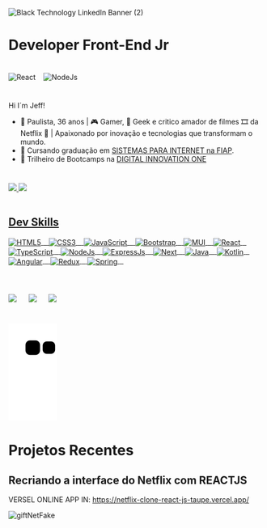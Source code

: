 ![Black Technology LinkedIn Banner (2)](https://user-images.githubusercontent.com/10172471/143295780-1eabfd1f-2e1b-47c9-99a5-da95453d5582.png)
# Developer Front-End Jr 
<div style="display: inline_block"><br> 
  
<img align="center" alt="React" height="25"  src="https://img.shields.io/badge/React-20232A?style=for-the-badge&logo=react&logoColor=61DAFB">
<span>&nbsp;&nbsp;</span> 
    
<img align="center" alt="NodeJs" height="25"  src="https://img.shields.io/badge/Node.js-339933?style=for-the-badge&logo=nodedotjs&logoColor=white">
<span>&nbsp;&nbsp;</span> 
  
</div>

#

Hi I´m Jeff!

- 🔭  Paulista, 36 anos | 🎮 Gamer, 🖖 Geek e critico amador de filmes 🎞 da Netflix 🍿 | Apaixonado por inovação e tecnologias que transformam o mundo.<br>
- 🌱  Cursando graduação em [SISTEMAS PARA INTERNET na FIAP](https://www.fiap.com.br/graduacao/tecnologo/sistemas-para-internet/?gclid=Cj0KCQjw6NmHBhD2ARIsAI3hrM3aJH9HZjWwKgLyyndVQuW0zXOu38e-tnpCHlt76PrndNmoOfO6ruIaAk7NEALw_wcB).<br>
- 🧗 Trilheiro de Bootcamps na [DIGITAL INNOVATION ONE](https://web.digitalinnovation.one/users/jeferson_rgomes?tab=achievements) 

#

<div style="display: inline_block">
  <a href="https://beacons.ai/jefersonrgomes">
  <img height="150" src="https://github-readme-stats.vercel.app/api?username=jefersonrgomes&show_icons=true&theme=dracula&include_all_commits=true&count_private=true"/> <img height="150" src="https://github-readme-stats.vercel.app/api/top-langs/?username=jefersonrgomes&layout=compact&langs_count=16&theme=dracula"/>
</div>
 
<div style="display: inline_block"><br> 
  
 ## Dev Skills
 
<img align="center" alt="HTML5" height="25" src="https://img.shields.io/badge/HTML5-E34F26?style=for-the-badge&logo=html5&logoColor=white">
<span>&nbsp;&nbsp;</span>
<img align="center" alt="CSS3" height="25" src="https://img.shields.io/badge/CSS3-1572B6?style=for-the-badge&logo=css3&logoColor=white">
<span>&nbsp;&nbsp;</span>  
<img align="center" alt="JavaScript" height="25"  src="https://img.shields.io/badge/JavaScript-323330?style=for-the-badge&logo=javascript&logoColor=F7DF1E">
<span>&nbsp;&nbsp;</span>   
<img align="center" alt="Bootstrap "  height="25" src="https://img.shields.io/badge/Bootstrap-563D7C?style=for-the-badge&logo=bootstrap&logoColor=white">
<span>&nbsp;&nbsp;</span>
<img align="center" alt="MUI"  height="25" src="https://img.shields.io/badge/Material--UI-0081CB?style=for-the-badge&logo=material-ui&logoColor=white">
<span>&nbsp;&nbsp;</span> 
    
<img align="center" alt="React" height="25"  src="https://img.shields.io/badge/React-20232A?style=for-the-badge&logo=react&logoColor=61DAFB">
<span>&nbsp;&nbsp;</span> 
  
<img align="center" alt="TypeScript" height="25"  src="https://img.shields.io/badge/TypeScript-007ACC?style=for-the-badge&logo=typescript&logoColor=white">
<span>&nbsp;&nbsp;</span> 
  
<img align="center" alt="NodeJs" height="25"  src="https://img.shields.io/badge/Node.js-339933?style=for-the-badge&logo=nodedotjs&logoColor=white">
<span>&nbsp;&nbsp;</span> 
  
<img align="center" alt="ExpressJs" height="25"  src="https://img.shields.io/badge/Express.js-000000?style=for-the-badge&logo=express&logoColor=white">
<span>&nbsp;&nbsp;</span>  
  
<img align="center" alt="Next"  height="25" src="https://img.shields.io/badge/next.js-000000?style=for-the-badge&logo=nextdotjs&logoColor=white">
<span>&nbsp;&nbsp;</span>
  
<img align="center" alt="Java"  height="25" src="https://img.shields.io/badge/Java-ED8B00?style=for-the-badge&logo=java&logoColor=white">
<span>&nbsp;&nbsp;</span> 
  
<img align="center" alt="Kotlin"  height="25" src="https://img.shields.io/badge/Kotlin-0095D5?&style=for-the-badge&logo=kotlin&logoColor=white">
<span>&nbsp;&nbsp;</span> 

<img align="center" alt="Angular"  height="25" src="https://img.shields.io/badge/Angular-DD0031?style=for-the-badge&logo=angular&logoColor=white">
<span>&nbsp;&nbsp;</span>

<img align="center" alt="Redux"  height="25" src="https://img.shields.io/badge/Redux-593D88?style=for-the-badge&logo=redux&logoColor=white">
<span>&nbsp;&nbsp;</span>
<img align="center" alt="Spring"  height="25" src="https://img.shields.io/badge/Spring-6DB33F?style=for-the-badge&logo=spring&logoColor=white">
<span>&nbsp;&nbsp;</span>
</div>
  
#
 
<br>
<div  style="display: inline_block">
<a href="https://instagram.com/jefersonrgomes" target="_blank"><img src="https://img.shields.io/badge/-Instagram-%23E4405F?style=for-the-badge&logo=instagram&logoColor=white" width="135" target="_blank"></a> <span>&nbsp;&nbsp;&nbsp;&nbsp;</span> <a href="https://www.linkedin.com/in/jefersonribeirogomes" target="_blank"><img src="https://img.shields.io/badge/-LinkedIn-%230077B5?style=for-the-badge&logo=linkedin&logoColor=white"  width="135" target="_blank"></a> <span>&nbsp;&nbsp;&nbsp;&nbsp;</span>  <a href="https://discord.gg/jeferson.rgomes#5396" target="_blank"><img src="https://img.shields.io/badge/Discord-7289DA?style=for-the-badge&logo=discord&logoColor=white"  width="135" target="_blank"></a> 
</div> 
 
#
 
![Snake animation](https://github.com/jefersonrgomes/jefersonrgomes/blob/output/github-contribution-grid-snake.svg)
 
# Projetos Recentes
  
## Recriando a interface do Netflix com REACTJS

  VERSEL ONLINE APP IN: https://netflix-clone-react-js-taupe.vercel.app/
  
![giftNetFake](https://user-images.githubusercontent.com/10172471/140011966-6c6c9c49-d885-4e7d-8f19-a067dee25ca4.gif)

#
